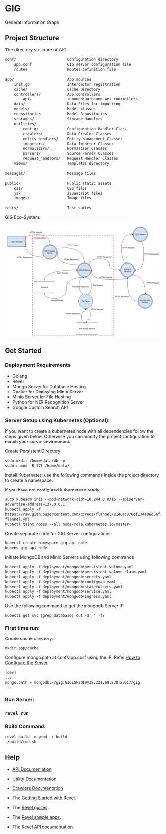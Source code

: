 # GIG
General Information Graph

## Project Structure

The directory structure of GIG:

    conf/                       Configuration directory
        app.conf                GIG server configuration file
        routes                  Routes definition file

    app/                        App sources
        init.go                 Interceptor registration
        cache/                  Cache Directory
        controllers/            App controllers
            api/                Inbound/Outbound API controllers
        data/                   Data Files for importing             
        models/                 Model classes
        repositories            Model Repositories
        storages/               Storage Handlers
        utilities/
            config/             Configuration Handler Class
            crawlers/           Data Crawler Classes
            entity_handlers/    Entity Management Classes
            importers/          Data Importer Classes
            normalizers/        Normalizer Classes
            parsers/            Source Parser Classes
            request_handlers/   Request Handler Classes
        views/                  Templates directory            

    messages/                   Message files

    public/                     Public static assets
        css/                    CSS files
        js/                     Javascript files
        images/                 Image files

    tests/                      Test suites
    
GIG Eco-System:

![GIG High Level Architecture](docs/images/gig_dataflow_diagram.png)

## Get Started

### Deployment Requirements
* Golang
* Revel
* Mongo Server for Database Hosting
* Docker for Deploying Minio Server
* Minio Server for File Hosting
* Python for NER Recognition Server
* Google Custom Search API

### Server Setup using Kubernetes (Optional):
If you want to create a kubernetes node with all dependencies follow the steps given below. Otherwise you can modify the project configuration to match your server environment.

Create Persistent Directory

    sudo mkdir /home/data/db -p
    sudo chmod -R 777 /home/data/
    
Install Kubernetes: use the following commands inside the project directory to create a namespace.

If you have not configured kubernetes already:

    sudo kubeadm init --pod-network-cidr=10.244.0.0/16 --apiserver-advertise-address=127.0.0.1
    kubectl apply -f https://raw.githubusercontent.com/coreos/flannel/2140ac876ef134e0ed5af15c65e414cf26827915/Documentation/kube-flannel.yml
    kubectl taint nodes --all node-role.kubernetes.io/master-
    
Create separate node for GIG Server configurations:
    
    kubectl create namespace gig-api-node
    kubens gig-api-node
    
Initiate MongoDB and Minio Servers using following commands

    kubectl apply -f deployment/mongodb/persistent-volume.yaml
    kubectl apply -f deployment/mongodb/persistent-volume-claim.yaml
    kubectl apply -f deployment/mongodb/secrets.yaml
    kubectl apply -f deployment/mongodb/configmap.yaml
    kubectl apply -f deployment/mongodb/statefulsets.yaml
    kubectl apply -f deployment/mongodb/service.yaml
    kubectl apply -f deployment/mongodb/ingress.yaml
    
Use the following command to get the mongodb Server IP

    kubectl get svc |grep database| cut -d' ' -f7

### First time run:

Create cache directory:

    mkdir app/cache
    
    
Configure mongo.path at conf/app.conf using the IP. Refer [How to Configure the Server](conf/README.md)

    [dev]
    ...
    mongo.path = mongodb://gig:GIGLSF2019@18.221.69.238:27017/gig
    ...
    
### Run Server:

### `revel run`
    
### Build Command:

    revel build -m prod -t build
    ./build/run.sh

## Help
* [API Documentation](https://app.swaggerhub.com/apis-docs/LSFGIG/GIG_API/1.0.0)
* [Utility Documentation](commons/README.md)
* [Crawlers Documentation](scripts/crawlers/README.md)

* The [Getting Started with Revel](http://revel.github.io/tutorial/gettingstarted.html).
* The [Revel guides](http://revel.github.io/manual/index.html).
* The [Revel sample apps](http://revel.github.io/examples/index.html).
* The [Revel API documentation](https://godoc.org/github.com/revel/revel).